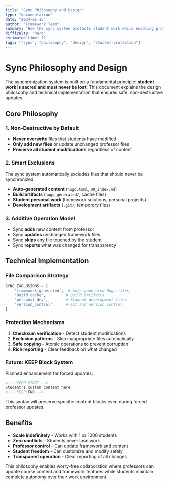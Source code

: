 ```yaml
---
title: "Sync Philosophy and Design"
type: "documentation"
date: "2024-01-15"
author: "Framework Team"
summary: "How the sync system protects student work while enabling professor updates"
difficulty: "hard"
estimated_time: 12
tags: ["sync", "philosophy", "design", "student-protection"]
---
```


# Sync Philosophy and Design

The synchronization system is built on a fundamental principle: **student work is sacred and must never be lost**. This document explains the design philosophy and technical implementation that ensures safe, non-destructive updates.

## Core Philosophy

### 1. Non-Destructive by Default
- **Never overwrite** files that students have modified
- **Only add new files** or update unchanged professor files
- **Preserve all student modifications** regardless of content

### 2. Smart Exclusions
The sync system automatically excludes files that should never be synchronized:

- **Auto-generated content** (`hugo.toml`, `00_index.md`)
- **Build artifacts** (`hugo_generated/`, cache files)
- **Student personal work** (homework solutions, personal projects)
- **Development artifacts** (`.git/`, temporary files)

### 3. Additive Operation Model
- Sync **adds** new content from professor
- Sync **updates** unchanged framework files
- Sync **skips** any file touched by the student
- Sync **reports** what was changed for transparency

## Technical Implementation

### File Comparison Strategy
```python
SYNC_EXCLUSIONS = [
    'framework_generated',  # Auto-generated Hugo files
    'build_cache',         # Build artifacts
    'personal_dev',        # Student development files
    'version_control'      # Git and version control
]
```

### Protection Mechanisms
1. **Checksum verification** - Detect student modifications
2. **Exclusion patterns** - Skip inappropriate files automatically
3. **Safe copying** - Atomic operations to prevent corruption
4. **Rich reporting** - Clear feedback on what changed

### Future: KEEP Block System
Planned enhancement for forced updates:
```html
<!-- KEEP:START -->
Student's custom content here
<!-- KEEP:END -->
```

This syntax will preserve specific content blocks even during forced professor updates.

## Benefits

- **Scale indefinitely** - Works with 1 or 1000 students
- **Zero conflicts** - Students never lose work
- **Professor control** - Can update framework and content
- **Student freedom** - Can customize and modify safely
- **Transparent operation** - Clear reporting of all changes

This philosophy enables worry-free collaboration where professors can update course content and framework features while students maintain complete autonomy over their work environment. 